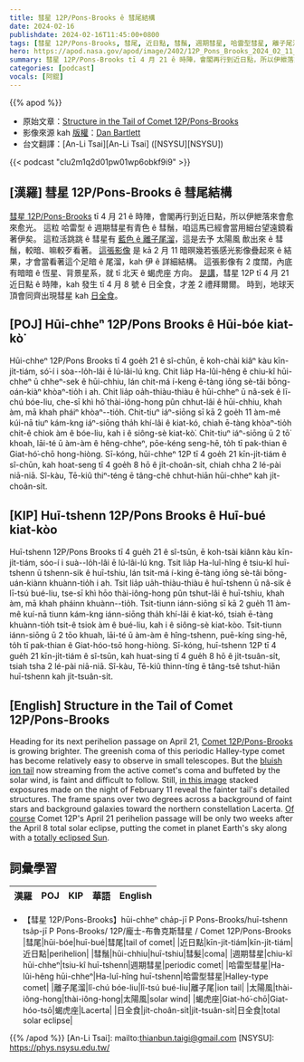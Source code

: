```yaml
---
title: 彗星 12P/Pons-Brooks ê 彗尾結構
date: 2024-02-16
publishdate: 2024-02-16T11:45:00+0800
tags: [彗星 12P/Pons-Brooks, 彗尾, 近日點, 彗鬚, 週期彗星, 哈雷型彗星, 離子尾溜, 太陽風, 蝎虎座 日全食]
hero: https://apod.nasa.gov/apod/image/2402/12P_Pons_Brooks_2024_02_11_185335PST_JuneLake_DEBartlett800.jpg
summary: 彗星 12P/Pons-Brooks tī 4 月 21 ê 時陣，會閣再行到近日點，所以伊紲落來會愈來愈光。
categories: [podcast]
vocals: [阿錕]
---
```


{{% apod %}}

- 原始文章：[Structure in the Tail of Comet 12P/Pons-Brooks](https://apod.nasa.gov/apod/ap240216.html)
- 影像來源 kah [版權][copyright]：[Dan Bartlett](https://www.astrobin.com/users/h2ologg/)
- 台文翻譯：[An-Li Tsai][An-Li Tsai] ([NSYSU][NSYSU])

{{< podcast "clu2m1q2d01pw01wp6obkf9i9" >}}

## [漢羅] 彗星 12P/Pons-Brooks ê 彗尾結構
[彗星 12P/Pons-Brooks][Comet 12P/Pons-Brooks] tī 4 月 21 ê 時陣，會閣再行到近日點，所以伊紲落來會愈來愈光。
這粒 哈雷型 ê 週期彗星有青色 ê 彗鬚，咱這馬已經會當用細台望遠鏡看著伊矣。
這粒活跳跳 ê 彗星有 [藍色 ê 離子尾溜][bluish ion tail]，這是去予 太陽風 歕出來 ê 彗鬚，較暗、嘛較歹看著。
[這張影像][in this image] 是 kā 2 月 11 暗暝幾若張感光影像疊起來 ê 結果，才會當看著這个足暗 ê 尾溜，kah 伊 ê 詳細結構。
這張影像有 2 度闊，內底有暗暗 ê 恆星、背景星系，就 tī 北天 ê 蝎虎座 方向。
[是講][Of course]，彗星 12P tī 4 月 21 近日點 ê 時陣，kah 發生 tī 4 月 8 號 ê 日全食，才差 2 禮拜爾爾。
時到，地球天頂會同齊出現彗星 kah [日全食][totally eclipsed Sun]。

## [POJ] Hūi-chheⁿ 12P/Pons Brooks ê Hūi-bóe kiat-kò͘
Hūi-chheⁿ 12P/Pons Brooks tī 4 goe̍h 21 ê sî-chūn, ē koh-chài kiâⁿ kàu kīn-ji̍t-tiám, só͘-í i sòa--lo̍h-lâi ē lú-lâi-lú kng.
Chit lia̍p Ha-lûi-hêng ê chiu-kî hūi-chheⁿ ū chheⁿ-sek ê hūi-chhiu, lán chit-má í-keng ē-tàng iōng sè-tâi bōng-oán-kiàⁿ khòaⁿ-tio̍h i ah.
Chit lia̍p oa̍h-thiàu-thiàu ê hūi-chheⁿ ū nâ-sek ê lī-chú bóe-liu, che-sī khì hō͘ thài-iông-hong pûn chhut-lâi ê hūi-chhiu, khah àm, mā khah pháiⁿ khòaⁿ--tio̍h.
Chit-tiuⁿ iáⁿ-siōng sī kā 2 goe̍h 11 àm-mê kúi-nā tiuⁿ kám-kng iáⁿ-siōng tha̍h khí-lâi ê kiat-kó, chiah ē-tàng khòaⁿ-tio̍h chit-ê chiok àm ê bóe-liu, kah i ê siông-sè kiat-kò͘.
Chit-tiuⁿ iáⁿ-siōng ū 2 tō͘ khoah, lāi-té ū àm-àm ê hêng-chheⁿ, pōe-kéng seng-hē, to̍h tī pak-thian ê Giat-hó͘-chō hong-hiòng.
Sī-kóng, hūi-chheⁿ 12P tī 4 goe̍h 21 kīn-ji̍t-tiám ê sî-chūn, kah hoat-seng tī 4 goe̍h 8 hō ê ji̍t-choân-si̍t, chiah chha 2 lé-pài niā-niā.
Sî-kàu, Tē-kiû thiⁿ-téng ē tâng-chê chhut-hiān hūi-chheⁿ kah ji̍t-choân-si̍t.

## [KIP] Huī-tshenn 12P/Pons Brooks ê Huī-bué kiat-kòo
Huī-tshenn 12P/Pons Brooks tī 4 gue̍h 21 ê sî-tsūn, ē koh-tsài kiânn kàu kīn-ji̍t-tiám, sóo-í i suà--lo̍h-lâi ē lú-lâi-lú kng.
Tsit lia̍p Ha-luî-hîng ê tsiu-kî huī-tshenn ū tshenn-sik ê huī-tshiu, lán tsit-má í-king ē-tàng iōng sè-tâi bōng-uán-kiànn khuànn-tio̍h i ah.
Tsit lia̍p ua̍h-thiàu-thiàu ê huī-tshenn ū nâ-sik ê lī-tsú bué-liu, tse-sī khì hōo thài-iông-hong pûn tshut-lâi ê huī-tshiu, khah àm, mā khah pháinn khuànn--tio̍h.
Tsit-tiunn iánn-siōng sī kā 2 gue̍h 11 àm-mê kuí-nā tiunn kám-kng iánn-siōng tha̍h khí-lâi ê kiat-kó, tsiah ē-tàng khuànn-tio̍h tsit-ê tsiok àm ê bué-liu, kah i ê siông-sè kiat-kòo.
Tsit-tiunn iánn-siōng ū 2 tōo khuah, lāi-té ū àm-àm ê hîng-tshenn, puē-kíng sing-hē, to̍h tī pak-thian ê Giat-hóo-tsō hong-hiòng.
Sī-kóng, huī-tshenn 12P tī 4 gue̍h 21 kīn-ji̍t-tiám ê sî-tsūn, kah huat-sing tī 4 gue̍h 8 hō ê ji̍t-tsuân-si̍t, tsiah tsha 2 lé-pài niā-niā.
Sî-kàu, Tē-kiû thinn-tíng ē tâng-tsê tshut-hiān huī-tshenn kah ji̍t-tsuân-si̍t.

## [English] Structure in the Tail of Comet 12P/Pons-Brooks
Heading for its next perihelion passage on April 21, [Comet 12P/Pons-Brooks][Comet 12P/Pons-Brooks] is growing brighter.
The greenish coma of this periodic Halley-type comet has become relatively easy to observe in small telescopes.
But the [bluish ion tail][bluish ion tail] now streaming from the active comet's coma and buffeted by the solar wind, is faint and difficult to follow.
Still, [in this image][in this image] stacked exposures made on the night of February 11 reveal the fainter tail's detailed structures.
The frame spans over two degrees across a background of faint stars and background galaxies toward the northern constellation Lacerta.
[Of course][Of course] Comet 12P's April 21 perihelion passage will be only two weeks after the April 8 total solar eclipse, putting the comet in planet Earth's sky along with a [totally eclipsed Sun][totally eclipsed Sun].

## 詞彙學習

|漢羅|POJ|KIP|華語|English|
|-|-|-|-|-|
- 【彗星 12P/Pons-Brooks】hūi-chheⁿ cha̍p-jī P Pons-Brooks/huī-tshenn tsa̍p-jī P Pons-Brooks/ 12P/龐士-布魯克斯彗星 / Comet 12P/Pons-Brooks
|彗尾|hūi-bóe|huī-bué|彗尾|tail of comet|
|近日點|kīn-ji̍t-tiám|kīn-ji̍t-tiám|近日點|perihelion|
|彗鬚|hūi-chhiu|huī-tshiu|彗髮|coma|
|週期彗星|chiu-kî hūi-chheⁿ|tsiu-kî huī-tshenn|週期彗星|periodic comet|
|哈雷型彗星|Ha-lûi-hêng hūi-chheⁿ|Ha-luî-hîng huī-tshenn|哈雷型彗星|Halley-type comet|
|離子尾溜|lî-chú bóe-liu|lî-tsú bué-liu|離子尾|ion tail|
|太陽風|thài-iông-hong|thài-iông-hong|太陽風|solar wind|
|蝎虎座|Giat-hó͘-chō|Giat-hóo-tsō|蝎虎座|Lacerta|
|日全食|ji̍t-choân-si̍t|ji̍t-tsuân-si̍t|日全食|total solar eclipse|

{{% /apod %}}
[An-Li Tsai]: mailto:thianbun.taigi@gmail.com
[NSYSU]: https://phys.nsysu.edu.tw/

[copyright]: https://apod.nasa.gov/apod/fap/lib/about_apod.html#srapply
[License]: https://creativecommons.org/licenses/by/3.0/

[Comet 12P/Pons-Brooks]:https://en.wikipedia.org/wiki/12P/Pons%E2%80%93Brooks
[bluish ion tail]:https://apod.nasa.gov/apod/ap230109.html
[in this image]:https://www.astrobin.com/3wdu89/B/
[Of course]:https://www.universetoday.com/165447/the-comet-vs-the-eclipse-12p-pons-brooks-heads-towards-perihelion-in-april/
[totally eclipsed Sun]:https://science.nasa.gov/eclipses/future-eclipses/eclipse-2024/where-when/
